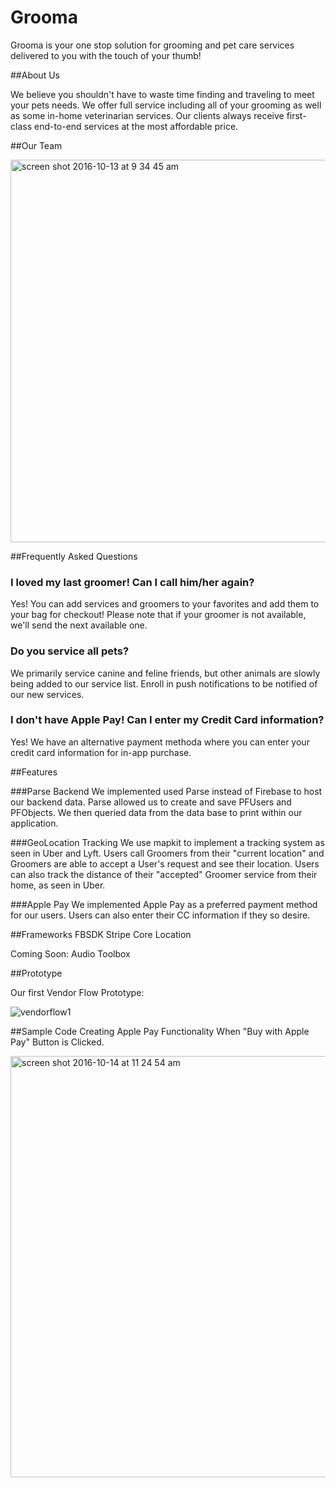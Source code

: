 # Grooma 

Grooma is your one stop solution for grooming and pet care services delivered to you with the touch of your thumb! 

##About Us 

We believe you shouldn't have to waste time finding and traveling to meet your pets needs. We offer full service including all of your grooming as well as some in-home veterinarian services. Our clients always receive first-class end-to-end services at the most affordable price. 

##Our Team 

<img width="612" alt="screen shot 2016-10-13 at 9 34 45 am" src="https://cloud.githubusercontent.com/assets/20820597/19357934/92c48310-9128-11e6-8325-c941c38c11b0.png">

##Frequently Asked Questions

### I loved my last groomer! Can I call him/her again?

Yes! You can add services and groomers to your favorites and add them to your bag for checkout! Please note that if your groomer is not available, we'll send the next available one. 

### Do you service all pets?

We primarily service canine and feline friends, but other animals are slowly being added to our service list. Enroll in push notifications to be notified of our new services. 

### I don't have Apple Pay! Can I enter my Credit Card information?

Yes! We have an alternative payment methoda where you can enter your credit card information for in-app purchase. 


##Features

###Parse Backend
We implemented used Parse instead of Firebase to host our backend data. Parse allowed us to create and save PFUsers and PFObjects. We then queried data from the data base to print within our application.

###GeoLocation Tracking
We use mapkit to implement a tracking system as seen in Uber and Lyft. Users call Groomers from their "current location" and Groomers are able to accept a User's request and see their location. Users can also track the distance of their "accepted" Groomer service from their home, as seen in Uber. 

###Apple Pay 
We implemented Apple Pay as a preferred payment method for our users. Users can also enter their CC information if they so desire. 



##Frameworks
FBSDK
Stripe
Core Location 

Coming Soon: Audio Toolbox


##Prototype 

Our first Vendor Flow Prototype:

![vendorflow1](https://cloud.githubusercontent.com/assets/20820597/19358334/5d7ee176-912a-11e6-905e-5d5a4e8ba189.gif)


##Sample Code 
Creating Apple Pay Functionality When "Buy with Apple Pay" Button is Clicked.  

<img width="674" alt="screen shot 2016-10-14 at 11 24 54 am" src="https://cloud.githubusercontent.com/assets/20820597/19398340/0bef8c66-9201-11e6-88b7-2cb492eb06e1.png">




